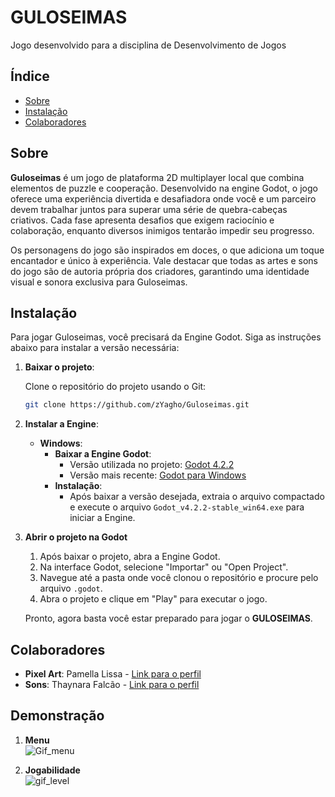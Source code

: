 # GULOSEIMAS

Jogo desenvolvido para a disciplina de Desenvolvimento de Jogos

## Índice

- [Sobre](#sobre)
- [Instalação](#instalação)
- [Colaboradores](#colaboradores)

## Sobre

**Guloseimas** é um jogo de plataforma 2D multiplayer local que combina elementos de puzzle e cooperação. Desenvolvido na engine Godot, o jogo oferece uma experiência divertida e desafiadora onde você e um parceiro devem trabalhar juntos para superar uma série de quebra-cabeças criativos. Cada fase apresenta desafios que exigem raciocínio e colaboração, enquanto diversos inimigos tentarão impedir seu progresso.

Os personagens do jogo são inspirados em doces, o que adiciona um toque encantador e único à experiência. Vale destacar que todas as artes e sons do jogo são de autoria própria dos criadores, garantindo uma identidade visual e sonora exclusiva para Guloseimas.

## Instalação

Para jogar Guloseimas, você precisará da Engine Godot. Siga as instruções abaixo para instalar a versão necessária: 

1. **Baixar o projeto**: 

    Clone o repositório do projeto usando o Git:
    ```bash
    git clone https://github.com/zYagho/Guloseimas.git
    ```

2. **Instalar a Engine**: 

    - **Windows**:  
        - **Baixar a Engine Godot**: 
            - Versão utilizada no projeto: [Godot 4.2.2](https://godotengine.org/download/archive/4.2.2-stable/)
            - Versão mais recente: [Godot para Windows](https://godotengine.org/download/windows/)
        - **Instalação**: 
            - Após baixar a versão desejada, extraia o arquivo compactado e execute o arquivo `Godot_v4.2.2-stable_win64.exe` para iniciar a Engine.

3. **Abrir o projeto na Godot**
    1. Após baixar o projeto, abra a Engine Godot.
    2. Na interface Godot, selecione "Importar" ou "Open Project".
    3. Navegue até a pasta onde você clonou o repositório e procure pelo arquivo `.godot`.
    4. Abra o projeto e clique em "Play" para executar o jogo.

    Pronto, agora basta você estar preparado para jogar o **GULOSEIMAS**.

## Colaboradores

- **Pixel Art**: Pamella Lissa - [Link para o perfil](https://github.com/PamLissa)
- **Sons**: Thaynara Falcão - [Link para o perfil](https://github.com/thaynarafalcao)

## Demonstração

1. **Menu**
   <br>
![Gif_menu](https://github.com/user-attachments/assets/dfbd06d1-9a50-4401-9195-6b948e2cf69d)

2. **Jogabilidade**
    <br>
![gif_level](https://github.com/user-attachments/assets/3fd41dc9-c23c-4589-bdb7-c138650751e4)




